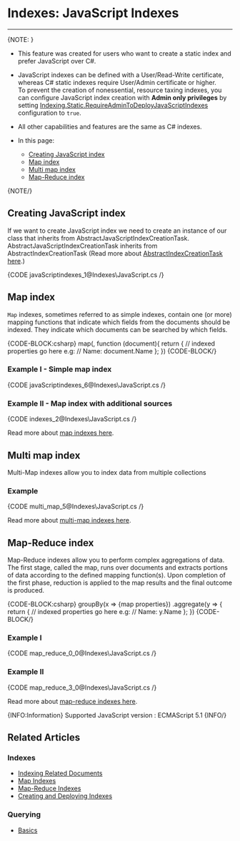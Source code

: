 # Indexes: JavaScript Indexes
---

{NOTE: }
* This feature was created for users who want to create a static index and prefer JavaScript over C#.  

* JavaScript indexes can be defined with a User/Read-Write certificate, whereas C# static indexes 
  require User/Admin certificate or higher.  
  To prevent the creation of nonessential, resource taxing indexes, you can configure JavaScript index creation with **Admin only privileges** by setting 
  [Indexing.Static.RequireAdminToDeployJavaScriptIndexes](../server/configuration/indexing-configuration#indexing.static.requireadmintodeployjavascriptindexes)
  configuration to `true`.

* All other capabilities and features are the same as C# indexes.   

* In this page:
  * [Creating  JavaScript index](../indexes/javascript-indexes#creating--javascript-index)
  * [Map index](../indexes/javascript-indexes#map-index)
  * [Multi map index](../indexes/javascript-indexes#multi-map-index)
  * [Map-Reduce index](../indexes/javascript-indexes#map-reduce-index)

{NOTE/}

## Creating  JavaScript index

If we want to create JavaScript index we need to create an instance of our class that inherits 
from AbstractJavaScriptIndexCreationTask.   
AbstractJavaScriptIndexCreationTask inherits from AbstractIndexCreationTask 
(Read more about [AbstractIndexCreationTask here](../indexes/creating-and-deploying#Using-AbstractIndexCreationTask).)

{CODE javaScriptindexes_1@Indexes\JavaScript.cs /}

## Map index

`Map` indexes, sometimes referred to as simple indexes, contain one (or more) mapping functions that indicate which fields from the documents should be indexed. 
They indicate which documents can be searched by which fields.

{CODE-BLOCK:csharp}
   map(<collection-name>, function (document){
        return {
            // indexed properties go here e.g:
            // Name: document.Name
        };
    })
{CODE-BLOCK/}

### Example I - Simple map index

{CODE javaScriptindexes_6@Indexes\JavaScript.cs /}

### Example II - Map index with additional sources

{CODE indexes_2@Indexes\JavaScript.cs /}

Read more about [map indexes here](../indexes/map-indexes).

## Multi map index

Multi-Map indexes allow you to index data from multiple collections

### Example

{CODE multi_map_5@Indexes\JavaScript.cs /}

Read more about [multi-map indexes here](../indexes/map-reduce-indexes).

## Map-Reduce index
Map-Reduce indexes allow you to perform complex aggregations of data.
The first stage, called the map, runs over documents and extracts portions of data according to the defined mapping function(s).
Upon completion of the first phase, reduction is applied to the map results and the final outcome is produced.

{CODE-BLOCK:csharp}
   groupBy(x => {map properties})
        .aggregate(y => {
            return {
                // indexed properties go here e.g:
                // Name: y.Name
            };
        })
{CODE-BLOCK/}

### Example I

{CODE map_reduce_0_0@Indexes\JavaScript.cs /}

### Example II

{CODE map_reduce_3_0@Indexes\JavaScript.cs /}

Read more about [map-reduce indexes here](../indexes/map-reduce-indexes).

{INFO:Information}
Supported JavaScript version : ECMAScript 5.1
{INFO/}

## Related Articles

### Indexes

- [Indexing Related Documents](../indexes/indexing-related-documents)
- [Map Indexes](../indexes/map-indexes)
- [Map-Reduce Indexes](../indexes/map-reduce-indexes)
- [Creating and Deploying Indexes](../indexes/creating-and-deploying)

### Querying
- [Basics](../indexes/querying/basics)
